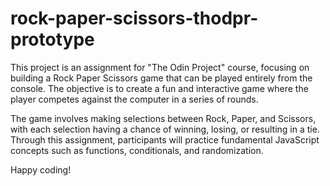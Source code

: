 # rock-paper-scissors-thodpr-prototype

This project is an assignment for "The Odin Project" course, focusing on building a Rock Paper Scissors game that can be played entirely from the console. The objective is to create a fun and interactive game where the player competes against the computer in a series of rounds.

The game involves making selections between Rock, Paper, and Scissors, with each selection having a chance of winning, losing, or resulting in a tie. Through this assignment, participants will practice fundamental JavaScript concepts such as functions, conditionals, and randomization.

Happy coding!